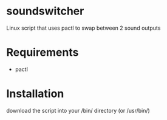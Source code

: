 # soundswitcher
Linux script that uses pactl to swap between 2 sound outputs

# Requirements
- pactl

# Installation
download the script into your /bin/ directory (or /usr/bin/)
